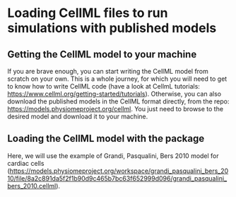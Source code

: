 
# Loading CellML files to run simulations with published models

## Getting the CellML model to your machine

If you are brave enough, you can start writing the CellML model from scratch on your own. This is a whole journey, for which you will need to get to know how to write CellML code (have a look at CellmL tutorials: https://www.cellml.org/getting-started/tutorials). Otherwise, you can also download the published models in the CellML format directly, from the repo: https://models.physiomeproject.org/cellml. You just need to browse to the desired model and download it to your machine.

## Loading the CellML model with the package

Here, we will use the example of Grandi, Pasqualini, Bers 2010 model for cardiac cells (https://models.physiomeproject.org/workspace/grandi_pasqualini_bers_2010/file/8a2c891da5f2f1b90d9c465b7bc63f652999d096/grandi_pasqualini_bers_2010.cellml). 

